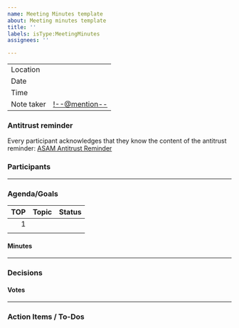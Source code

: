 ```yaml
---
name: Meeting Minutes template
about: Meeting minutes template
title: ''
labels: isType:MeetingMinutes
assignees: ''

---
```


<!-- Add a title: Meeting Minutes: Add Date (YYYY/MM/DD)Add purpose of meeting -->
<!--Afterwards you can delete line 1 & 2 -->


|||
|----------|----------|
|Location  |<!--Add location/meeting tool-->|
|Date      |<!--YYYY/MM/DD-->|
|Time      |<!--HH:MM - HH:MM-->|
|Note taker|<!--@mention-->|


### Antitrust reminder
<!--DO NOT CHANGE-->
Every participant acknowledges that they know the content of the antitrust reminder:
[ASAM Antitrust Reminder](https://www.asam.net/index.php?eID=dumpFile&t=f&f=2496&token=90723c0e1dd4dc7000dd1bd362597c043ce9ecaf)


### Participants
<!--This will be handled by the ASAM office until there is an easy way to do it-->


---

### Agenda/Goals
<!--Fill these out in preparation of the meeting-->
|TOP|Topic|Status|
|---:|:------------|:-----|
|1   |<!--Add the topic here, with the title in **bold**-->|<!--Done/Ongoing/Open/Blocked-->|
|<!--Add next number-->|<!--Add the topic here, with the title in **bold**-->|<!--Done/Ongoing/Open/Blocked-->|


#### Minutes
<!-- Add additional minutes here -->
<!-- Use a numbered list to refer to the TOPs from the Agenda/Goals-->

---

### Decisions
<!--Add all decisions as bullet points-->

#### Votes
<!--Add the votes if there has been voted on some topics -->
<!-- TIP: Use the list of attendees as a voting template, just changing the title of the second column. -->

---

### Action Items / To-Dos
<!--Add all action items from the minutes above. Provide an assignee and a due date. Please use the checkbox feature "- [ ] @githubname" -->
<!-- - [ ] @githubname - Action item description with due date-->
